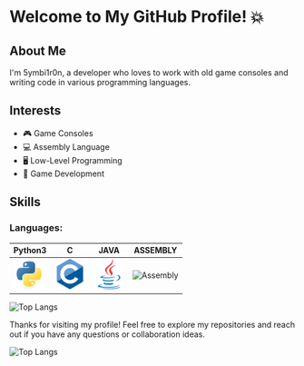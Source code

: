 <!--
**Symbitron/Symbitron** is a ✨ _special_ ✨ repository because its `README.md` (this file) appears on your GitHub profile.

Here are some ideas to get you started:

- 🔭 I’m currently working on ...
- 🌱 I’m currently learning ...
- 👯 I’m looking to collaborate on ...
- 🤔 I’m looking for help with ...
- 💬 Ask me about ...
- 📫 How to reach me: ...
- 😄 Pronouns: ...
- ⚡ Fun fact: ...
-->

# Welcome to My GitHub Profile! 💥

## About Me
I'm 5ymbi1r0n, a developer who loves to work with old game consoles and writing code in various programming languages.

## Interests
- 🎮  Game Consoles
- 💻  Assembly Language
- 🖥   Low-Level Programming
- 💾  Game Development

## Skills
### Languages:
| Python3 | C | JAVA | ASSEMBLY |
|----------|----------|----------|-----|
|  <img src="https://github.com/devicons/devicon/blob/master/icons/python/python-original.svg" title="Python"  alt="Python" width="55" height="55"/> |  <img src="https://github.com/devicons/devicon/blob/master/icons/c/c-original.svg" title="C"  alt="C" width="55" height="55"/> |  <img src="https://github.com/devicons/devicon/blob/master/icons/java/java-original.svg" title="Java" alt="Java" width="55" height="55"/> |  <img src="https://www.svgrepo.com/show/373445/assembly.svg" title="Assembly" alt="Assembly" width="55" height="55"/> |


  
![Top Langs](https://github-readme-stats.vercel.app/api/top-langs/?username=Symbitron&size_weight=0.0005&count_weight=0.3&layout=compact&theme=vision-friendly-dark)

Thanks for visiting my profile! Feel free to explore my repositories and reach out if you have any questions or collaboration ideas.

![Top Langs](https://raw.githubusercontent.com/sammorozov/sammorozov/35dbd34c9cfb9f3b23aadaccbe672e65e9792956/assets/github-snake.svg)

